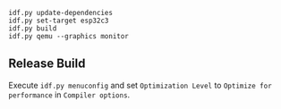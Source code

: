 ```
idf.py update-dependencies
idf.py set-target esp32c3
idf.py build
idf.py qemu --graphics monitor
```

## Release Build

Execute `idf.py menuconfig` and set `Optimization Level` to `Optimize for performance` in `Compiler options`.
